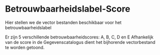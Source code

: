 # Betrouwbaarheidslabel-Score
Hier stellen we de vector bestanden beschikbaar voor het betrouwbaarheidslabel

Er zijn 5 verschillende betrouwbaarheidscores: A, B, C, D en E
Afhankelijk van de score in de Gegevenscatalogus dient het bijhorende vectorbestand te worden getoond.
